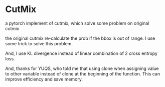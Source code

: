 # CutMix
a pytorch implement of cutmix, which solve some problem on original cutmix



the original cutmix re-calculate the prob if the bbox is out of range. I use some trick to solve this problem.


And, I use KL divergence instead of linear combination of 2 cross entropy loss.


And, thanks for YUQS, who told me that using clone when assigning value to other variable instead of clone at the beginning of the function. This can improve efficiency and save memory.
